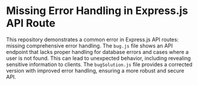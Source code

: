 # Missing Error Handling in Express.js API Route
This repository demonstrates a common error in Express.js API routes: missing comprehensive error handling. The `bug.js` file shows an API endpoint that lacks proper handling for database errors and cases where a user is not found. This can lead to unexpected behavior, including revealing sensitive information to clients. 
The `bugSolution.js` file provides a corrected version with improved error handling, ensuring a more robust and secure API.